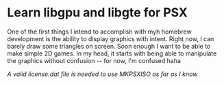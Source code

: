 # Learn libgpu and libgte for PSX

One of the first things I intend to accomplish with myh homebrew development is the ability to display graphics with intent. Right now, I can barely draw some triangles on screen. Soon enough I want to be able to make simple 2D games. In my head, it starts with being able to manipulate the graphics without confusion -- for now, I'm confused haha

*A valid license.dat file is needed to use MKPSXISO as far as I know*